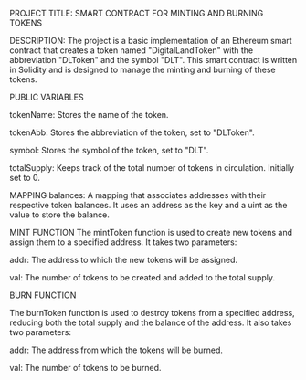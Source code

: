 PROJECT TITLE: SMART CONTRACT FOR MINTING AND BURNING TOKENS

DESCRIPTION: The project is a basic implementation of an Ethereum smart contract that creates a token named "DigitalLandToken" with the abbreviation "DLToken" and the symbol "DLT". This smart contract is written in Solidity and is designed to manage the minting and burning of these tokens.

PUBLIC VARIABLES

tokenName: Stores the name of the token.

tokenAbb: Stores the abbreviation of the token, set to "DLToken".

symbol: Stores the symbol of the token, set to "DLT".

totalSupply: Keeps track of the total number of tokens in circulation. Initially set to 0.

MAPPING balances: A mapping that associates addresses with their respective token balances. It uses an address as the key and a uint as the value to store the balance.

MINT FUNCTION The mintToken function is used to create new tokens and assign them to a specified address. It takes two parameters:

addr: The address to which the new tokens will be assigned.

val: The number of tokens to be created and added to the total supply.

BURN FUNCTION

The burnToken function is used to destroy tokens from a specified address, reducing both the total supply and the balance of the address. It also takes two parameters:

addr: The address from which the tokens will be burned.

val: The number of tokens to be burned.
